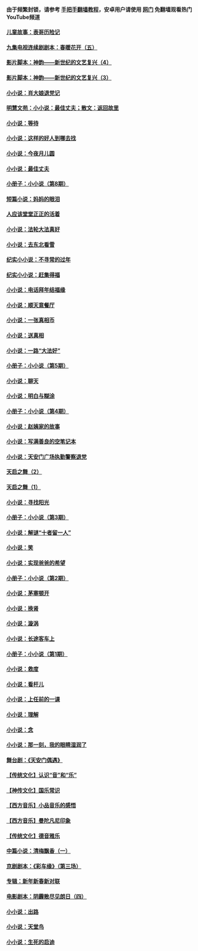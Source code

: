 #### 由于频繁封锁，请参考 [手把手翻墙教程](https://github.com/gfw-breaker/guides/wiki/)，安卓用户请使用 [网门](https://github.com/gfw-breaker/nogfw/blob/master/dl.md?t=06180501) 免翻墙观看热门YouTube频道 

#### [儿童故事：表哥历险记](../pages/328/383535.md?t=06180501) 

#### [九集电视连续剧剧本：春暖花开（五）](../pages/328/275919.md?t=06180501) 

#### [影片脚本：神韵——新世纪的文艺复兴（4）](../pages/328/266089.md?t=06180501) 

#### [影片脚本：神韵——新世纪的文艺复兴（3）](../pages/328/266087.md?t=06180501) 

#### [小小说：肖大娘退党记](../pages/328/239807.md?t=06180501) 

#### [明慧文苑：小小说：最佳丈夫；散文：返回故里](../pages/328/3439.md?t=06180501) 

#### [小小说：等待](../pages/328/223927.md?t=06180501) 

#### [小小说：这样的好人到哪去找](../pages/328/209396.md?t=06180501) 

#### [小小说：今夜月儿圆](../pages/328/193588.md?t=06180501) 

#### [小小说：最佳丈夫](../pages/328/190938.md?t=06180501) 

#### [小册子：小小说（第8期）](../pages/328/188202.md?t=06180501) 

#### [短篇小说：妈妈的眼泪](../pages/328/187712.md?t=06180501) 

#### [人应该堂堂正正的活着](../pages/328/182430.md?t=06180501) 

#### [小小说：法轮大法真好](../pages/328/174669.md?t=06180501) 

#### [小小说：去东北看雪](../pages/328/173882.md?t=06180501) 

#### [纪实小小说：不寻常的过年](../pages/328/173187.md?t=06180501) 

#### [纪实小小说：赶集得福](../pages/328/172652.md?t=06180501) 

#### [小小说：电话拜年结福缘](../pages/328/172533.md?t=06180501) 

#### [小小说：顺天意餐厅](../pages/328/170182.md?t=06180501) 

#### [小小说：一张真相币](../pages/328/169410.md?t=06180501) 

#### [小小说：送真相](../pages/328/166713.md?t=06180501) 

#### [小小说：一路“大法好”](../pages/328/162016.md?t=06180501) 

#### [小册子：小小说（第5期）](../pages/328/161131.md?t=06180501) 

#### [小小说：聊天](../pages/328/159640.md?t=06180501) 

#### [小小说：明白与糊涂](../pages/328/158101.md?t=06180501) 

#### [小册子：小小说（第4期）](../pages/328/158006.md?t=06180501) 

#### [小小说：赵姨家的故事](../pages/328/157843.md?t=06180501) 

#### [小小说：写满善良的空笔记本](../pages/328/157382.md?t=06180501) 

#### [小小说：天安门广场执勤警察退党](../pages/328/156982.md?t=06180501) 

#### [天启之舞（2）](../pages/328/153440.md?t=06180501) 

#### [天启之舞（1）](../pages/328/153439.md?t=06180501) 

#### [小小说：寻找阳光](../pages/328/153065.md?t=06180501) 

#### [小册子：小小说（第3期）](../pages/328/151715.md?t=06180501) 

#### [小小说：解谜“十者留一人”](../pages/328/148967.md?t=06180501) 

#### [小小说：笑](../pages/328/148905.md?t=06180501) 

#### [小小说：实现爸爸的希望](../pages/328/148096.md?t=06180501) 

#### [小册子：小小说（第2期）](../pages/328/147214.md?t=06180501) 

#### [小小说：茅塞顿开](../pages/328/147030.md?t=06180501) 

#### [小小说：换肾](../pages/328/146770.md?t=06180501) 

#### [小小说：漩涡](../pages/328/146683.md?t=06180501) 

#### [小小说：长途客车上](../pages/328/145076.md?t=06180501) 

#### [小册子：小小说（第1期）](../pages/328/143963.md?t=06180501) 

#### [小小说：救度](../pages/328/143927.md?t=06180501) 

#### [小小说：看杆儿](../pages/328/142137.md?t=06180501) 

#### [小小说：上任前的一课](../pages/328/140808.md?t=06180501) 

#### [小小说：理解](../pages/328/140476.md?t=06180501) 

#### [小小说：念](../pages/328/139513.md?t=06180501) 

#### [小小说：那一刻，我的眼睛湿润了](../pages/328/138476.md?t=06180501) 

#### [舞台剧：《天安门偶遇》](../pages/328/117155.md?t=06180501) 

#### [【传统文化】认识“音”和“乐”](../pages/328/108667.md?t=06180501) 

#### [【神传文化】国乐常识](../pages/328/104225.md?t=06180501) 

#### [【西方音乐】小品音乐的感悟](../pages/328/102924.md?t=06180501) 

#### [【西方音乐】曼陀凡尼印象](../pages/328/102922.md?t=06180501) 

#### [【传统文化】德音雅乐](../pages/328/102923.md?t=06180501) 

#### [中篇小说：清梅飘香（一）](../pages/328/101058.md?t=06180501) 

#### [京剧剧本：《彩车缘》（第三场）](../pages/328/96434.md?t=06180501) 

#### [专辑：新年新春新对联](../pages/328/94991.md?t=06180501) 

#### [电影剧本：阴霾散尽见朗日（四）](../pages/328/87081.md?t=06180501) 

#### [小小说：出路](../pages/328/84848.md?t=06180501) 

#### [小小说：天堂鸟](../pages/328/83084.md?t=06180501) 

#### [小小说：生死的启迪](../pages/328/70977.md?t=06180501) 

